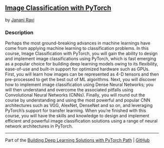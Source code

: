 ## [Image Classification with PyTorch](https://app.pluralsight.com/library/courses/image-classification-pytorch/table-of-contents)
by [Janani Ravi](https://app.pluralsight.com/profile/author/janani-ravi)

### Description
Perhaps the most ground-breaking advances in machine learnings have come from applying machine learning to classification problems. In this course, Image Classification with PyTorch, you will gain the ability to design and implement image classifications using PyTorch, which is fast emerging as a popular choice for building deep learning models owing to its flexibility, ease-of-use and built-in support for optimized hardware such as GPUs. First, you will learn how images can be represented as 4-D tensors and then pre-processed to get the best out of ML algorithms. Next, you will discover how to implement image classification using Dense Neural Networks; you will then understand and overcome the associated pitfalls using Convolutional Neural Networks (CNNs). Finally, you will round out the course by understanding and using the most powerful and popular CNN architectures such as VGG, AlexNet, DenseNet and so on, and leveraging PyTorch’s support for transfer learning. When you’re finished with this course, you will have the skills and knowledge to design and implement efficient and powerful image classification solutions using a range of neural network architectures in PyTorch. 


<hr>

Part of the [Building Deep Learning Solutions with PyTorch Path](https://app.pluralsight.com/paths/skills/building-deep-learning-solutions-with-pytorch) | [GitHub](https://github.com/nathayoung/pluralsight/tree/master/Skill_Paths/Building_Deep_Learning_Solutions_with_PyTorch)
